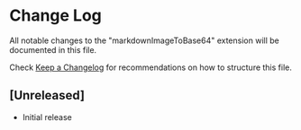 # Change Log

All notable changes to the "markdownImageToBase64" extension will be documented in this file.

Check [Keep a Changelog](http://keepachangelog.com/) for recommendations on how to structure this file.

## [Unreleased]

- Initial release